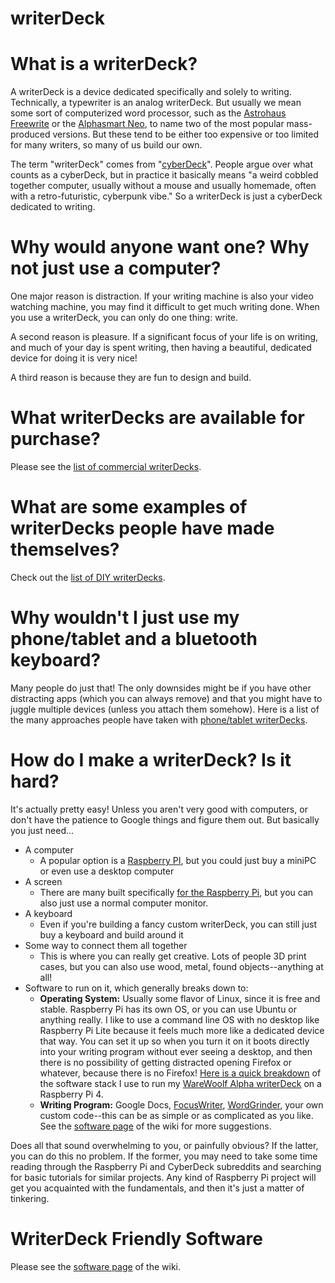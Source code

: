 # writerDeck
# What is a writerDeck?

A writerDeck is a device dedicated specifically and solely to writing. Technically, a typewriter is an analog writerDeck. But usually we mean some sort of computerized word processor, such as the [Astrohaus Freewrite](https://getfreewrite.com/products/freewrite-smart-typewriter-3rd-gen) or the [Alphasmart Neo](https://duckduckgo.com/?q=alphasmart+neo&t=h_&iax=images&ia=images), to name two of the most popular mass-produced versions. But these tend to be either too expensive or too limited for many writers, so many of us build our own.

The term "writerDeck" comes from "[cyberDeck](https://www.reddit.com/r/cyberDeck/)". People argue over what counts as a cyberDeck, but in practice it basically means "a weird cobbled together computer, usually without a mouse and usually homemade, often with a retro-futuristic, cyberpunk vibe." So a writerDeck is just a cyberDeck dedicated to writing.

# Why would anyone want one? Why not just use a computer?

One major reason is distraction. If your writing machine is also your video watching machine, you may find it difficult to get much writing done. When you use a writerDeck, you can only do one thing: write.

A second reason is pleasure. If a significant focus of your life is on writing, and much of your day is spent writing, then having a beautiful, dedicated device for doing it is very nice!

A third reason is because they are fun to design and build.

# What writerDecks are available for purchase?

Please see the [list of commercial writerDecks](https://www.reddit.com/r/writerDeck/comments/uw6vzw/commercially_available_writerdecks/).

# What are some examples of writerDecks people have made themselves?

Check out the [list of DIY writerDecks](https://www.reddit.com/r/writerDeck/comments/ux4s7o/a_list_of_every_diy_writerdeck/).

# Why wouldn't I just use my phone/tablet and a bluetooth keyboard?

Many people do just that! The only downsides might be if you have other distracting apps (which you can always remove) and that you might have to juggle multiple devices (unless you attach them somehow). Here is a list of the many approaches people have taken with [phone/tablet writerDecks](https://www.reddit.com/r/writerDeck/comments/13ljz89/a_list_of_tablet_decks_phone_decks_and_other/).

# How do I make a writerDeck? Is it hard?

It's actually pretty easy! Unless you aren't very good with computers, or don't have the patience to Google things and figure them out. But basically you just need...

- A computer
  - A popular option is a [Raspberry PI](https://www.raspberrypi.org/), but you could just buy a miniPC or even use a desktop computer
- A screen
  - There are many built specifically [for the Raspberry Pi](https://www.pishop.us/product/official-raspberry-pi-7-touch-screen-display-with-10-finger-capacitive-touch/), but you can also just use a normal computer monitor.
- A keyboard
  - Even if you're building a fancy custom writerDeck, you can still just buy a keyboard and build around it
- Some way to connect them all together
  - This is where you can really get creative. Lots of people 3D print cases, but you can also use wood, metal, found objects--anything at all!
- Software to run on it, which generally breaks down to:
  - **Operating System:** Usually some flavor of Linux, since it is free and stable. Raspberry Pi has its own OS, or you can use Ubuntu or anything really. I like to use a command line OS with no desktop like Raspberry Pi Lite because it feels much more like a dedicated device that way. You can set it up so when you turn it on it boots directly into your writing program without ever seeing a desktop, and then there is no possibility of getting distracted opening Firefox or whatever, because there is no Firefox! [Here is a quick breakdown](https://www.reddit.com/r/writerDeck/comments/v63o2c/how_to_create_a_singlepurpose_device_that_boots/) of the software stack I use to run my [WareWoolf Alpha writerDeck](https://www.reddit.com/r/writerDeck/comments/vcfbrq/finished_my_warewoolf_writerdeck_a_singlepurpose/) on a Raspberry Pi 4.
  - **Writing Program:** Google Docs, [FocusWriter](https://gottcode.org/focuswriter/), [WordGrinder](http://cowlark.com/wordgrinder/index.html), your own custom code--this can be as simple or as complicated as you like. See the [software page](https://www.reddit.com/r/writerDeck/wiki/software/) of the wiki for more suggestions.

Does all that sound overwhelming to you, or painfully obvious? If the latter, you can do this no problem. If the former, you may need to take some time reading through the Raspberry Pi and CyberDeck subreddits and searching for basic tutorials for similar projects. Any kind of Raspberry Pi project will get you acquainted with the fundamentals, and then it's just a matter of tinkering.

# WriterDeck Friendly Software

Please see the [software page](https://www.reddit.com/r/writerDeck/wiki/software/) of the wiki.
